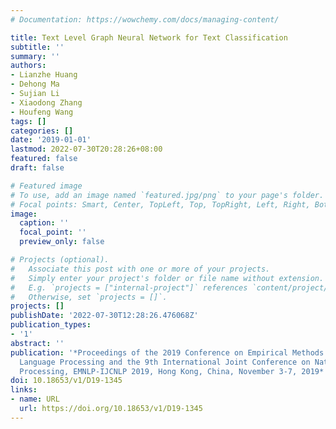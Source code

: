 ```yaml
---
# Documentation: https://wowchemy.com/docs/managing-content/

title: Text Level Graph Neural Network for Text Classification
subtitle: ''
summary: ''
authors:
- Lianzhe Huang
- Dehong Ma
- Sujian Li
- Xiaodong Zhang
- Houfeng Wang
tags: []
categories: []
date: '2019-01-01'
lastmod: 2022-07-30T20:28:26+08:00
featured: false
draft: false

# Featured image
# To use, add an image named `featured.jpg/png` to your page's folder.
# Focal points: Smart, Center, TopLeft, Top, TopRight, Left, Right, BottomLeft, Bottom, BottomRight.
image:
  caption: ''
  focal_point: ''
  preview_only: false

# Projects (optional).
#   Associate this post with one or more of your projects.
#   Simply enter your project's folder or file name without extension.
#   E.g. `projects = ["internal-project"]` references `content/project/deep-learning/index.md`.
#   Otherwise, set `projects = []`.
projects: []
publishDate: '2022-07-30T12:28:26.476068Z'
publication_types:
- '1'
abstract: ''
publication: '*Proceedings of the 2019 Conference on Empirical Methods in Natural
  Language Processing and the 9th International Joint Conference on Natural Language
  Processing, EMNLP-IJCNLP 2019, Hong Kong, China, November 3-7, 2019*'
doi: 10.18653/v1/D19-1345
links:
- name: URL
  url: https://doi.org/10.18653/v1/D19-1345
---
```

